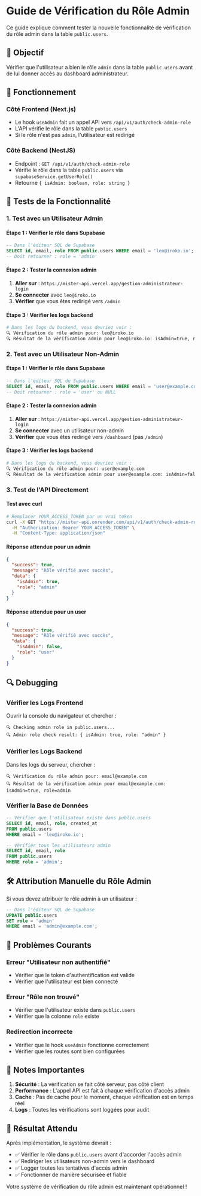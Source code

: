 # Guide de Vérification du Rôle Admin

Ce guide explique comment tester la nouvelle fonctionnalité de vérification du rôle admin dans la table `public.users`.

## 🎯 Objectif

Vérifier que l'utilisateur a bien le rôle `admin` dans la table `public.users` avant de lui donner accès au dashboard administrateur.

## 🔧 Fonctionnement

### **Côté Frontend (Next.js)**
- Le hook `useAdmin` fait un appel API vers `/api/v1/auth/check-admin-role`
- L'API vérifie le rôle dans la table `public.users`
- Si le rôle n'est pas `admin`, l'utilisateur est redirigé

### **Côté Backend (NestJS)**
- Endpoint : `GET /api/v1/auth/check-admin-role`
- Vérifie le rôle dans la table `public.users` via `supabaseService.getUserRole()`
- Retourne `{ isAdmin: boolean, role: string }`

## 🧪 Tests de la Fonctionnalité

### 1. **Test avec un Utilisateur Admin**

#### Étape 1 : Vérifier le rôle dans Supabase
```sql
-- Dans l'éditeur SQL de Supabase
SELECT id, email, role FROM public.users WHERE email = 'leo@iroko.io';
-- Doit retourner : role = 'admin'
```

#### Étape 2 : Tester la connexion admin
1. **Aller sur** : `https://mister-api.vercel.app/gestion-administrateur-login`
2. **Se connecter** avec `leo@iroko.io`
3. **Vérifier** que vous êtes redirigé vers `/admin`

#### Étape 3 : Vérifier les logs backend
```bash
# Dans les logs du backend, vous devriez voir :
🔍 Vérification du rôle admin pour: leo@iroko.io
🔍 Résultat de la vérification admin pour leo@iroko.io: isAdmin=true, role=admin
```

### 2. **Test avec un Utilisateur Non-Admin**

#### Étape 1 : Vérifier le rôle dans Supabase
```sql
-- Dans l'éditeur SQL de Supabase
SELECT id, email, role FROM public.users WHERE email = 'user@example.com';
-- Doit retourner : role = 'user' ou NULL
```

#### Étape 2 : Tester la connexion admin
1. **Aller sur** : `https://mister-api.vercel.app/gestion-administrateur-login`
2. **Se connecter** avec un utilisateur non-admin
3. **Vérifier** que vous êtes redirigé vers `/dashboard` (pas `/admin`)

#### Étape 3 : Vérifier les logs backend
```bash
# Dans les logs du backend, vous devriez voir :
🔍 Vérification du rôle admin pour: user@example.com
🔍 Résultat de la vérification admin pour user@example.com: isAdmin=false, role=user
```

### 3. **Test de l'API Directement**

#### Test avec curl
```bash
# Remplacer YOUR_ACCESS_TOKEN par un vrai token
curl -X GET "https://mister-api.onrender.com/api/v1/auth/check-admin-role" \
  -H "Authorization: Bearer YOUR_ACCESS_TOKEN" \
  -H "Content-Type: application/json"
```

#### Réponse attendue pour un admin
```json
{
  "success": true,
  "message": "Rôle vérifié avec succès",
  "data": {
    "isAdmin": true,
    "role": "admin"
  }
}
```

#### Réponse attendue pour un user
```json
{
  "success": true,
  "message": "Rôle vérifié avec succès",
  "data": {
    "isAdmin": false,
    "role": "user"
  }
}
```

## 🔍 Debugging

### **Vérifier les Logs Frontend**
Ouvrir la console du navigateur et chercher :
```
🔍 Checking admin role in public.users...
🔍 Admin role check result: { isAdmin: true, role: "admin" }
```

### **Vérifier les Logs Backend**
Dans les logs du serveur, chercher :
```
🔍 Vérification du rôle admin pour: email@example.com
🔍 Résultat de la vérification admin pour email@example.com: isAdmin=true, role=admin
```

### **Vérifier la Base de Données**
```sql
-- Vérifier que l'utilisateur existe dans public.users
SELECT id, email, role, created_at 
FROM public.users 
WHERE email = 'leo@iroko.io';

-- Vérifier tous les utilisateurs admin
SELECT id, email, role 
FROM public.users 
WHERE role = 'admin';
```

## 🛠️ Attribution Manuelle du Rôle Admin

Si vous devez attribuer le rôle admin à un utilisateur :

```sql
-- Dans l'éditeur SQL de Supabase
UPDATE public.users 
SET role = 'admin' 
WHERE email = 'admin@example.com';
```

## 🚨 Problèmes Courants

### **Erreur "Utilisateur non authentifié"**
- Vérifier que le token d'authentification est valide
- Vérifier que l'utilisateur est bien connecté

### **Erreur "Rôle non trouvé"**
- Vérifier que l'utilisateur existe dans `public.users`
- Vérifier que la colonne `role` existe

### **Redirection incorrecte**
- Vérifier que le hook `useAdmin` fonctionne correctement
- Vérifier que les routes sont bien configurées

## 📝 Notes Importantes

1. **Sécurité** : La vérification se fait côté serveur, pas côté client
2. **Performance** : L'appel API est fait à chaque vérification d'accès admin
3. **Cache** : Pas de cache pour le moment, chaque vérification est en temps réel
4. **Logs** : Toutes les vérifications sont loggées pour audit

## 🎉 Résultat Attendu

Après implémentation, le système devrait :
- ✅ Vérifier le rôle dans `public.users` avant d'accorder l'accès admin
- ✅ Rediriger les utilisateurs non-admin vers le dashboard
- ✅ Logger toutes les tentatives d'accès admin
- ✅ Fonctionner de manière sécurisée et fiable

Votre système de vérification du rôle admin est maintenant opérationnel ! 